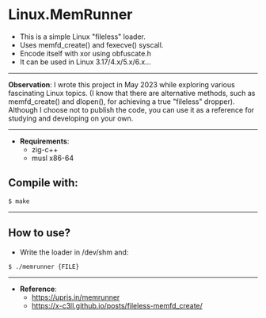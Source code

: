 # Linux.MemRunner

 * This is a simple Linux "fileless" loader.
 * Uses memfd_create() and fexecve() syscall.
 * Encode itself with xor using obfuscate.h
 * It can be used in Linux 3.17/4.x/5.x/6.x...
 ---

**Observation**: I wrote this project in May 2023 while exploring various fascinating Linux topics.
(I know that there are alternative methods, such as memfd_create() and dlopen(), for achieving a true "fileless" dropper).
Although I choose not to publish the code, you can use it as a reference for studying and developing on your own.

---

- **Requirements**:
    - zig-c++
    - musl x86-64

## Compile with:
```
$ make
```
 ---

## How to use?

 * Write the loader in /dev/shm and:
```
$ ./memrunner {FILE}
```
 ---

- **Reference**:
    - https://upris.in/memrunner
    - https://x-c3ll.github.io/posts/fileless-memfd_create/
